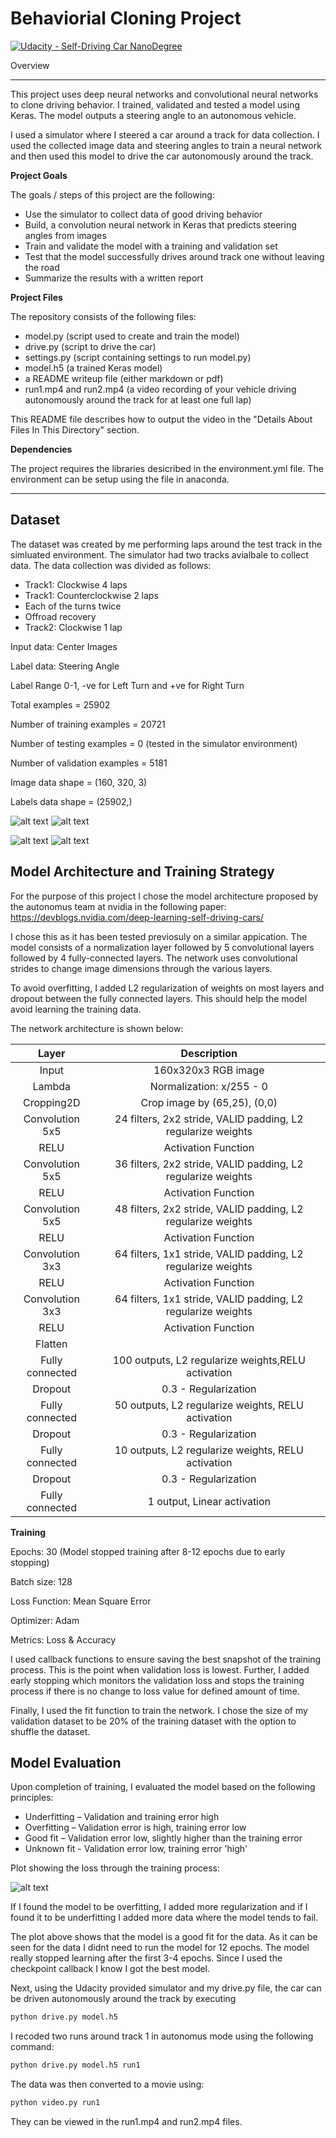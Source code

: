 # Behaviorial Cloning Project

[![Udacity - Self-Driving Car NanoDegree](https://s3.amazonaws.com/udacity-sdc/github/shield-carnd.svg)](http://www.udacity.com/drive)

Overview

---

This project uses deep neural networks and convolutional neural networks to clone driving behavior. I trained, validated and tested a model using Keras. The model outputs a steering angle to an autonomous vehicle.

I used a simulator where I steered a car around a track for data collection. I used the collected image data and steering angles to train a neural network and then used this model to drive the car autonomously around the track.

**Project Goals**

The goals / steps of this project are the following:
* Use the simulator to collect data of good driving behavior
* Build, a convolution neural network in Keras that predicts steering angles from images
* Train and validate the model with a training and validation set
* Test that the model successfully drives around track one without leaving the road
* Summarize the results with a written report

**Project Files**

The repository consists of the following files: 
* model.py (script used to create and train the model)
* drive.py (script to drive the car)
* settings.py (script containing settings to run model.py)
* model.h5 (a trained Keras model)
* a README writeup file (either markdown or pdf)
* run1.mp4 and run2.mp4 (a video recording of your vehicle driving autonomously around the track for at least one full lap)

This README file describes how to output the video in the "Details About Files In This Directory" section.

[//]: # (Image References)

[image1]: ./Images/center_normal_0.jpg "Center Normal Road Image"
[image2]: ./Images/center_right_0_146.jpg "Right Turn Image"
[image3]: ./Images/center_left-0_217.jpg "Left Turn Image"
[image4]: ./Images/center_bridge_0.jpg "Bridge Road Image"
[image5]: ./Images/Loss_plot.png "Loss Plot Image"


**Dependencies**

The project requires the libraries desicribed in the environment.yml file. The environment can be setup using the file in anaconda. 

---

## Dataset

The dataset was created by me performing laps around the test track in the simluated environment. The simulator had two tracks avialbale to collect data. The data collection was divided as follows:
- Track1: Clockwise 4 laps
- Track1: Counterclockwise 2 laps
- Each of the turns twice
- Offroad recovery
- Track2: Clockwise 1 lap

Input data: Center Images

Label data: Steering Angle 

Label Range 0-1, -ve for Left Turn and +ve for Right Turn

Total examples = 25902

Number of training examples = 20721 

Number of testing examples = 0 (tested in the simulator environment)

Number of validation examples = 5181

Image data shape = (160, 320, 3)

Labels data shape = (25902,) 

![alt text][image1] ![alt text][image2] 

![alt text][image3] ![alt text][image4]

## Model Architecture and Training Strategy

For the purpose of this project I chose the model architecture proposed by the autonomus team at nvidia in the following paper:
https://devblogs.nvidia.com/deep-learning-self-driving-cars/

I chose this as it has been tested previosuly on a similar appication. The model consists of a normalization layer followed by 5 convolutional layers followed by 4 fully-connected layers. The network uses convolutional strides to change image dimensions through the various layers.  

To avoid overfitting, I added L2 regularization of weights on most layers and dropout between the fully connected layers. This should help the model avoid learning the training data. 

The network architecture is shown below:

| Layer         		|     Description	        					| 
|:---------------------:|:---------------------------------------------:| 
| Input         		| 160x320x3 RGB image   							| 
| Lambda         		| Normalization: x/255 - 0  							| 
| Cropping2D         		| Crop image by (65,25), (0,0)   							| 
| Convolution 5x5     	| 24 filters, 2x2 stride, VALID padding, L2 regularize weights 	|
| RELU					|			Activation Function									|
| Convolution 5x5     	| 36 filters, 2x2 stride, VALID padding, L2 regularize weights 	|
| RELU					|			Activation Function									|
| Convolution 5x5     	| 48 filters, 2x2 stride, VALID padding, L2 regularize weights 	|
| RELU					|			Activation Function									|
| Convolution 3x3     	| 64 filters, 1x1 stride, VALID padding, L2 regularize weights 	|
| RELU					|			Activation Function									|
| Convolution 3x3     	| 64 filters, 1x1 stride, VALID padding, L2 regularize weights 	|
| RELU					|			Activation Function									|
| Flatten	    |       									|
| Fully connected		| 100 outputs, L2 regularize weights,RELU activation        									|
| Dropout					|			0.3 - Regularization									|
| Fully connected		| 50 outputs, L2 regularize weights, RELU activation        									|
| Dropout					|			0.3	- Regularization								|
| Fully connected		| 10 outputs, L2 regularize weights, RELU activation        									|
| Dropout					|			0.3 - Regularization									|
| Fully connected				| 1 output, Linear activation        									|

**Training**

Epochs: 30 (Model stopped training after 8-12 epochs due to early stopping)

Batch size: 128

Loss Function: Mean Square Error

Optimizer: Adam

Metrics: Loss & Accuracy

I used callback functions to ensure saving the best snapshot of the training process. This is the point when validation loss is lowest. 
Further, I added early stopping which monitors the validation loss and stops the training process if there is no change to loss value for defined amount of time. 

Finally, I used the fit function to train the network. I chose the size of my validation dataset to be 20% of the training dataset with the option to shuffle the dataset. 

## Model Evaluation

Upon completion of training, I evaluated the model based on the following principles:

- Underfitting – Validation and training error high
- Overfitting – Validation error is high, training error low
- Good fit – Validation error low, slightly higher than the training error
- Unknown fit - Validation error low, training error 'high'

Plot showing the loss through the training process: 

![alt text][image5]

If I found the model to be overfitting, I added more regularization and if I found it to be underfitting I added more data where the model tends to fail. 

The plot above shows that the model is a good fit for the data. As it can be seen for the data I didnt need to run the model for 12 epochs. The model really stopped learning after the first 3-4 epochs. Since I used the checkpoint callback I know I got the best model.

Next, using the Udacity provided simulator and my drive.py file, the car can be driven autonomously around the track by executing 

```sh
python drive.py model.h5
```

I recoded two runs around track 1 in autonomus mode using the following command:

```sh
python drive.py model.h5 run1
```
The data was then converted to a movie using:

```sh
python video.py run1
```

They can be viewed in the run1.mp4 and run2.mp4 files.


